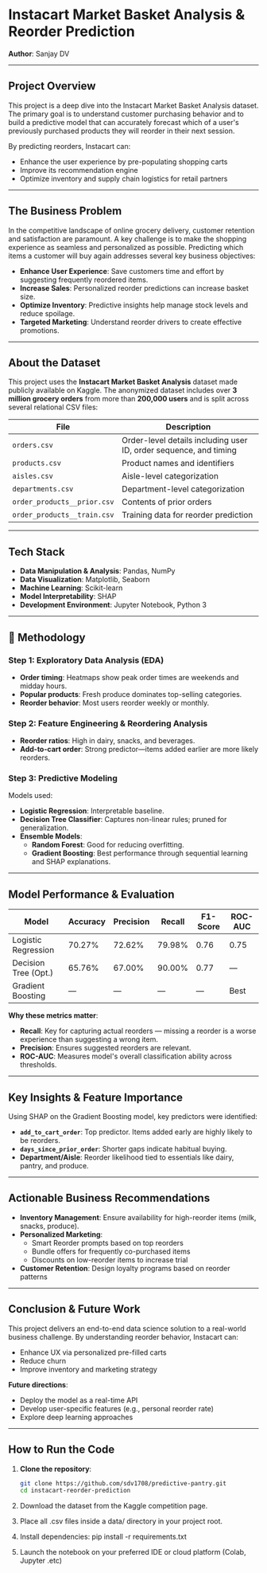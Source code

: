 # Instacart Market Basket Analysis & Reorder Prediction  
**Author**: Sanjay DV

---

## Project Overview

This project is a deep dive into the Instacart Market Basket Analysis dataset. The primary goal is to understand customer purchasing behavior and to build a predictive model that can accurately forecast which of a user's previously purchased products they will reorder in their next session.

By predicting reorders, Instacart can:
- Enhance the user experience by pre-populating shopping carts
- Improve its recommendation engine
- Optimize inventory and supply chain logistics for retail partners

---

## The Business Problem

In the competitive landscape of online grocery delivery, customer retention and satisfaction are paramount. A key challenge is to make the shopping experience as seamless and personalized as possible. Predicting which items a customer will buy again addresses several key business objectives:

- **Enhance User Experience**: Save customers time and effort by suggesting frequently reordered items.
- **Increase Sales**: Personalized reorder predictions can increase basket size.
- **Optimize Inventory**: Predictive insights help manage stock levels and reduce spoilage.
- **Targeted Marketing**: Understand reorder drivers to create effective promotions.

---

## About the Dataset

This project uses the **Instacart Market Basket Analysis** dataset made publicly available on Kaggle. The anonymized dataset includes over **3 million grocery orders** from more than **200,000 users** and is split across several relational CSV files:

| File | Description |
|------|-------------|
| `orders.csv` | Order-level details including user ID, order sequence, and timing |
| `products.csv` | Product names and identifiers |
| `aisles.csv` | Aisle-level categorization |
| `departments.csv` | Department-level categorization |
| `order_products__prior.csv` | Contents of prior orders |
| `order_products__train.csv` | Training data for reorder prediction |

---

## Tech Stack

- **Data Manipulation & Analysis**: Pandas, NumPy  
- **Data Visualization**: Matplotlib, Seaborn  
- **Machine Learning**: Scikit-learn  
- **Model Interpretability**: SHAP  
- **Development Environment**: Jupyter Notebook, Python 3

---

## 🔬 Methodology

### Step 1: Exploratory Data Analysis (EDA)
- **Order timing**: Heatmaps show peak order times are weekends and midday hours.
- **Popular products**: Fresh produce dominates top-selling categories.
- **Reorder behavior**: Most users reorder weekly or monthly.

### Step 2: Feature Engineering & Reordering Analysis
- **Reorder ratios**: High in dairy, snacks, and beverages.
- **Add-to-cart order**: Strong predictor—items added earlier are more likely reorders.

### Step 3: Predictive Modeling
Models used:

- **Logistic Regression**: Interpretable baseline.
- **Decision Tree Classifier**: Captures non-linear rules; pruned for generalization.
- **Ensemble Models**:
  - **Random Forest**: Good for reducing overfitting.
  - **Gradient Boosting**: Best performance through sequential learning and SHAP explanations.

---

## Model Performance & Evaluation

| Model                | Accuracy | Precision | Recall  | F1-Score | ROC-AUC |
|----------------------|----------|-----------|---------|----------|---------|
| Logistic Regression  | 70.27%   | 72.62%    | 79.98%  | 0.76     | 0.75    |
| Decision Tree (Opt.) | 65.76%   | 67.00%    | 90.00%  | 0.77     | —       |
| Gradient Boosting    | —        | —         | —       | —        | Best    |

**Why these metrics matter**:
- **Recall**: Key for capturing actual reorders — missing a reorder is a worse experience than suggesting a wrong item.
- **Precision**: Ensures suggested reorders are relevant.
- **ROC-AUC**: Measures model's overall classification ability across thresholds.

---

## Key Insights & Feature Importance

Using SHAP on the Gradient Boosting model, key predictors were identified:

- **`add_to_cart_order`**: Top predictor. Items added early are highly likely to be reorders.
- **`days_since_prior_order`**: Shorter gaps indicate habitual buying.
- **Department/Aisle**: Reorder likelihood tied to essentials like dairy, pantry, and produce.

---

## Actionable Business Recommendations

- **Inventory Management**: Ensure availability for high-reorder items (milk, snacks, produce).
- **Personalized Marketing**:
  - Smart Reorder prompts based on top reorders
  - Bundle offers for frequently co-purchased items
  - Discounts on low-reorder items to increase trial
- **Customer Retention**: Design loyalty programs based on reorder patterns

---

## Conclusion & Future Work

This project delivers an end-to-end data science solution to a real-world business challenge. By understanding reorder behavior, Instacart can:

- Enhance UX via personalized pre-filled carts
- Reduce churn
- Improve inventory and marketing strategy

**Future directions**:
- Deploy the model as a real-time API
- Develop user-specific features (e.g., personal reorder rate)
- Explore deep learning approaches

---

## How to Run the Code

1. **Clone the repository**:
   ```bash
   git clone https://github.com/sdv1708/predictive-pantry.git
   cd instacart-reorder-prediction

2. Download the dataset from the Kaggle competition page.

3. Place all .csv files inside a data/ directory in your project root.

4. Install dependencies: pip install -r requirements.txt

5. Launch the notebook on your preferred IDE or cloud platform (Colab, Jupyter .etc)
